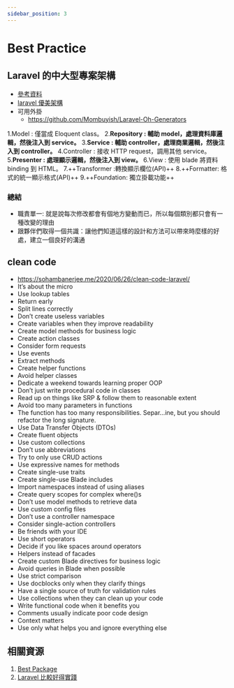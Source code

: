 ```yaml
---
sidebar_position: 3
---
```

# Best Practice

## Laravel 的中大型專案架構
- [參考資料](http://oomusou.io/laravel/laravel-architecture/)
- [laravel 優美架構](https://docs.google.com/presentation/d/1rOWNct6tu8u63Gss8hHwz8KncWkP3yI3BR8dsDs1-Sg/edit#slide=id.g22cf02b506_3_403)
- 可用外掛
    - https://github.com/Mombuyish/Laravel-Oh-Generators

1.Model : 僅當成 Eloquent class。
2.**Repository : 輔助 model，處理資料庫邏輯，然後注入到 service。**
3.**Service : 輔助 controller，處理商業邏輯，然後注入到 controller。**
4.Controller : 接收 HTTP request，調用其他 service。
5.**Presenter : 處理顯示邏輯，然後注入到 view。**
6.View : 使用 blade 將資料 binding 到 HTML。
7.++Transformer :轉換顯示欄位(API)++
8.++Formatter: 格式的統一顯示格式(API)++
9.++Foundation: 獨立掛載功能++

### 總結
- 職責單一: 就是說每次修改都會有個地方變動而已，所以每個類別都只會有一種改變的理由
- 跟夥伴們取得一個共識：讓他們知道這樣的設計和方法可以帶來時麼樣的好處，建立一個良好的溝通

## clean code
- https://sohambanerjee.me/2020/06/26/clean-code-laravel/
- It’s about the micro
- Use lookup tables
- Return early
- Split lines correctly
- Don’t create useless variables
- Create variables when they improve readability
- Create model methods for business logic
- Create action classes
- Consider form requests
- Use events
- Extract methods
- Create helper functions
- Avoid helper classes
- Dedicate a weekend towards learning proper OOP
- Don’t just write procedural code in classes
- Read up on things like SRP & follow them to reasonable extent
- Avoid too many parameters in functions
- The function has too many responsibilities. Separ…ine, but you should refactor the long signature.
- Use Data Transfer Objects (DTOs)
- Create fluent objects
- Use custom collections
- Don’t use abbreviations
- Try to only use CRUD actions
- Use expressive names for methods
- Create single-use traits
- Create single-use Blade includes
- Import namespaces instead of using aliases
- Create query scopes for complex where()s
- Don’t use model methods to retrieve data
- Use custom config files
- Don’t use a controller namespace
- Consider single-action controllers
- Be friends with your IDE
- Use short operators
- Decide if you like spaces around operators
- Helpers instead of facades
- Create custom Blade directives for business logic
- Avoid queries in Blade when possible
- Use strict comparison
- Use docblocks only when they clarify things
- Have a single source of truth for validation rules
- Use collections when they can clean up your code
- Write functional code when it benefits you
- Comments usually indicate poor code design
- Context matters
- Use only what helps you and ignore everything else

## 相關資源
1. [Best Package](https://www.cloudways.com/blog/best-laravel-packages/)
2. [Laravel 比較好得實踐](https://github.com/alexeymezenin/laravel-best-practices)